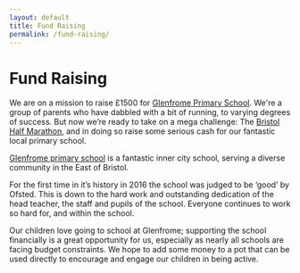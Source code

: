 ```yaml
---
layout: default
title: Fund Raising
permalink: /fund-raising/
---
```


# Fund Raising

We are on a mission to raise £1500 for <a href="http://www.glenfrome.bristol.sch.uk/">Glenfrome Primary School</a>.  We're a group of parents who have dabbled with a bit of running, to varying degrees of success. But now we’re ready to take on a mega challenge: The <a href="http://www.greatrun.org/great-bristol-half-marathon">Bristol Half Marathon</a>, and in doing so raise some serious cash for our fantastic local primary school.

<a href="http://www.glenfrome.bristol.sch.uk/">Glenfrome primary school</a> is a fantastic inner city school, serving a diverse community in the East of Bristol.

For the first time in it’s history in 2016 the school was judged to be ‘good’ by Ofsted.  This is down to the hard work and outstanding dedication of the head teacher, the staff and pupils of the school.  Everyone continues to work so hard for, and within the school.

Our children love going to school at Glenfrome; supporting the school financially is a great opportunity for us, especially as nearly all schools are facing budget constraints.  We hope to add some money to a pot that can be used directly to encourage and engage our children in being active.
